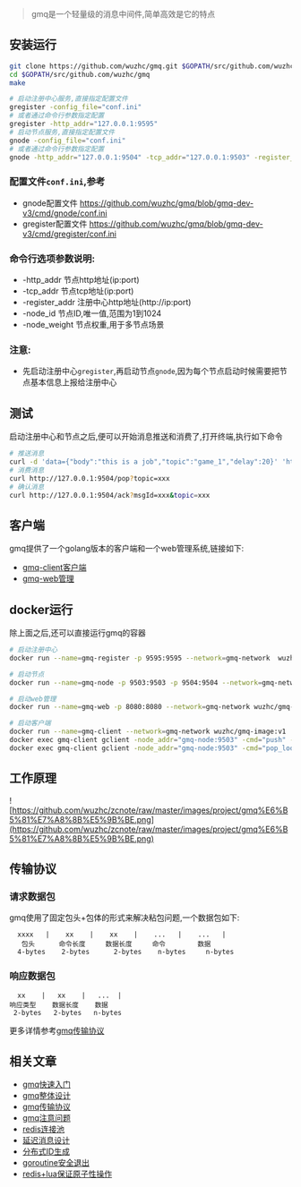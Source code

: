 > gmq是一个轻量级的消息中间件,简单高效是它的特点

## 安装运行
```bash
git clone https://github.com/wuzhc/gmq.git $GOPATH/src/github.com/wuzhc/gmq
cd $GOPATH/src/github.com/wuzhc/gmq
make

# 启动注册中心服务,直接指定配置文件
gregister -config_file="conf.ini"
# 或者通过命令行参数指定配置
gregister -http_addr="127.0.0.1:9595"
# 启动节点服务,直接指定配置文件
gnode -config_file="conf.ini"
# 或者通过命令行参数指定配置
gnode -http_addr="127.0.0.1:9504" -tcp_addr="127.0.0.1:9503" -register_addr="http://127.0.0.1:9595" -node_id=1 -node_weight=1 
```
### 配置文件`conf.ini`,参考
- gnode配置文件 https://github.com/wuzhc/gmq/blob/gmq-dev-v3/cmd/gnode/conf.ini
- gregister配置文件 https://github.com/wuzhc/gmq/blob/gmq-dev-v3/cmd/gregister/conf.ini

### 命令行选项参数说明:  
- -http_addr 节点http地址(ip:port)
- -tcp_addr 节点tcp地址(ip:port)
- -register_addr 注册中心http地址(http://ip:port)
- -node_id 节点ID,唯一值,范围为1到1024
- -node_weight 节点权重,用于多节点场景
### 注意:  
- 先启动注册中心`gregister`,再启动节点`gnode`,因为每个节点启动时候需要把节点基本信息上报给注册中心

## 测试
启动注册中心和节点之后,便可以开始消息推送和消费了,打开终端,执行如下命令
```bash
# 推送消息
curl -d 'data={"body":"this is a job","topic":"game_1","delay":20}' 'http://127.0.0.1:9504/push'
# 消费消息
curl http://127.0.0.1:9504/pop?topic=xxx 
# 确认消息
curl http://127.0.0.1:9504/ack?msgId=xxx&topic=xxx
```

## 客户端
gmq提供了一个golang版本的客户端和一个web管理系统,链接如下:
- [gmq-client客户端](https://github.com/wuzhc/gmq-client-go)
- [gmq-web管理](https://github.com/wuzhc/gmq-web)

## docker运行
除上面之后,还可以直接运行gmq的容器
```bash
# 启动注册中心
docker run --name=gmq-register -p 9595:9595 --network=gmq-network  wuzhc/gmq-image:v1 gregister -http_addr=":9595"

# 启动节点
docker run --name=gmq-node -p 9503:9503 -p 9504:9504 --network=gmq-network  wuzhc/gmq-image:v1 gnode -node_id=1 -tcp_addr=gnode:9503 -http_addr=gnode:9504 -register_addr=http://gmq-register:9595

# 启动web管理
docker run --name=gmq-web -p 8080:8080 --network=gmq-network wuzhc/gmq-image:v1 gweb -web_addr=":8080" -register_addr="http://gmq-register:9595"

# 启动客户端
docker run --name=gmq-client --network=gmq-network wuzhc/gmq-image:v1 
docker exec gmq-client gclient -node_addr="gmq-node:9503" -cmd="push" -topic="gmq-topic-1" -push_num=1000
docker exec gmq-client gclient -node_addr="gmq-node:9503" -cmd="pop_loop" -topic="gmq-topic-1" 
```

## 工作原理
![https://github.com/wuzhc/zcnote/raw/master/images/project/gmq%E6%B5%81%E7%A8%8B%E5%9B%BE.png](https://github.com/wuzhc/zcnote/raw/master/images/project/gmq%E6%B5%81%E7%A8%8B%E5%9B%BE.png)  

## 传输协议
### 请求数据包
gmq使用了固定包头+包体的形式来解决粘包问题,一个数据包如下:
```
  xxxx   |    xx    |    xx    |    ...   |    ...   |
   包头      命令长度     数据长度     命令        数据
  4-bytes    2-bytes      2-bytes    n-bytes     n-bytes
```
### 响应数据包
```
  xx    |   xx    |   ...  |
响应类型    数据长度    数据
 2-bytes   2-bytes   n-bytes
```
更多详情参考[gmq传输协议](gmq传输协议)

## 相关文章
- [gmq快速入门]()
- [gmq整体设计]()
- [gmq传输协议]()
- [gmq注意问题]()
- [redis连接池]()
- [延迟消息设计]()
- [分布式ID生成]()
- [goroutine安全退出]()
- [redis+lua保证原子性操作]()
